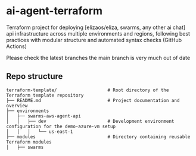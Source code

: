 # ai-agent-terraform

Terraform project for deploying [elizaos/eliza, swarms, any other ai chat] api infrastructure across multiple environments and regions, following best practices with modular structure and automated syntax checks (GitHub Actions)

Please check the latest branches the main branch is very much out of date

## Repo structure

```
terraform-template/                   # Root directory of the Terraform template repository
├── README.md                         # Project documentation and overview
├── environments                      
│   ├── swarms-aws-agent-api
│   │   ├── dev                       # Development environment configuration for the demo-azure-vm setup
│   │   │   └── us-east-1
├── modules                           # Directory containing reusable Terraform modules
│   ├── swarms
```

